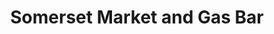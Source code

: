 ---
title: "Somerset Market and Gas Bar"
url: /somerset/somerset-market-and-gas-bar/
shop: Lebensmittel
---